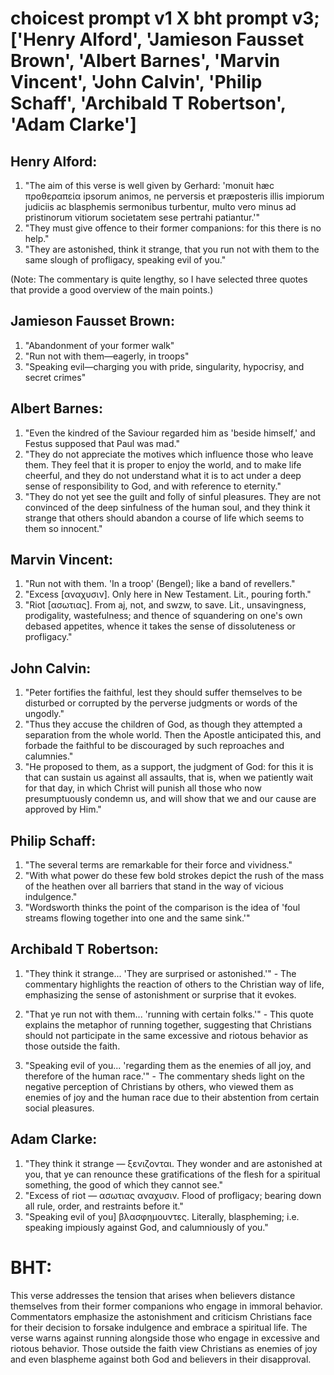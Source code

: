 # choicest prompt v1 X bht prompt v3; ['Henry Alford', 'Jamieson Fausset Brown', 'Albert Barnes', 'Marvin Vincent', 'John Calvin', 'Philip Schaff', 'Archibald T Robertson', 'Adam Clarke']

## Henry Alford:
1. "The aim of this verse is well given by Gerhard: 'monuit hæc προθεραπεία ipsorum animos, ne perversis et præposteris illis impiorum judiciis ac blasphemis sermonibus turbentur, multo vero minus ad pristinorum vitiorum societatem sese pertrahi patiantur.'"
2. "They must give offence to their former companions: for this there is no help."
3. "They are astonished, think it strange, that you run not with them to the same slough of profligacy, speaking evil of you."

(Note: The commentary is quite lengthy, so I have selected three quotes that provide a good overview of the main points.)

## Jamieson Fausset Brown:
1. "Abandonment of your former walk"
2. "Run not with them—eagerly, in troops"
3. "Speaking evil—charging you with pride, singularity, hypocrisy, and secret crimes"

## Albert Barnes:
1. "Even the kindred of the Saviour regarded him as 'beside himself,' and Festus supposed that Paul was mad." 
2. "They do not appreciate the motives which influence those who leave them. They feel that it is proper to enjoy the world, and to make life cheerful, and they do not understand what it is to act under a deep sense of responsibility to God, and with reference to eternity."
3. "They do not yet see the guilt and folly of sinful pleasures. They are not convinced of the deep sinfulness of the human soul, and they think it strange that others should abandon a course of life which seems to them so innocent."

## Marvin Vincent:
1. "Run not with them. 'In a troop' (Bengel); like a band of revellers." 
2. "Excess [αναχυσιν]. Only here in New Testament. Lit., pouring forth." 
3. "Riot [ασωτιας]. From aj, not, and swzw, to save. Lit., unsavingness, prodigality, wastefulness; and thence of squandering on one's own debased appetites, whence it takes the sense of dissoluteness or profligacy."

## John Calvin:
1. "Peter fortifies the faithful, lest they should suffer themselves to be disturbed or corrupted by the perverse judgments or words of the ungodly."
2. "Thus they accuse the children of God, as though they attempted a separation from the whole world. Then the Apostle anticipated this, and forbade the faithful to be discouraged by such reproaches and calumnies."
3. "He proposed to them, as a support, the judgment of God: for this it is that can sustain us against all assaults, that is, when we patiently wait for that day, in which Christ will punish all those who now presumptuously condemn us, and will show that we and our cause are approved by Him."

## Philip Schaff:
1. "The several terms are remarkable for their force and vividness."
2. "With what power do these few bold strokes depict the rush of the mass of the heathen over all barriers that stand in the way of vicious indulgence."
3. "Wordsworth thinks the point of the comparison is the idea of 'foul streams flowing together into one and the same sink.'"

## Archibald T Robertson:
1. "They think it strange... 'They are surprised or astonished.'" - The commentary highlights the reaction of others to the Christian way of life, emphasizing the sense of astonishment or surprise that it evokes.

2. "That ye run not with them... 'running with certain folks.'" - This quote explains the metaphor of running together, suggesting that Christians should not participate in the same excessive and riotous behavior as those outside the faith.

3. "Speaking evil of you... 'regarding them as the enemies of all joy, and therefore of the human race.'" - The commentary sheds light on the negative perception of Christians by others, who viewed them as enemies of joy and the human race due to their abstention from certain social pleasures.

## Adam Clarke:
1. "They think it strange — ξενιζονται. They wonder and are astonished at you, that ye can renounce these gratifications of the flesh for a spiritual something, the good of which they cannot see."
2. "Excess of riot — ασωτιας αναχυσιν. Flood of profligacy; bearing down all rule, order, and restraints before it."
3. "Speaking evil of you] βλασφημουντες. Literally, blaspheming; i.e. speaking impiously against God, and calumniously of you."


# BHT:
This verse addresses the tension that arises when believers distance themselves from their former companions who engage in immoral behavior. Commentators emphasize the astonishment and criticism Christians face for their decision to forsake indulgence and embrace a spiritual life. The verse warns against running alongside those who engage in excessive and riotous behavior. Those outside the faith view Christians as enemies of joy and even blaspheme against both God and believers in their disapproval.